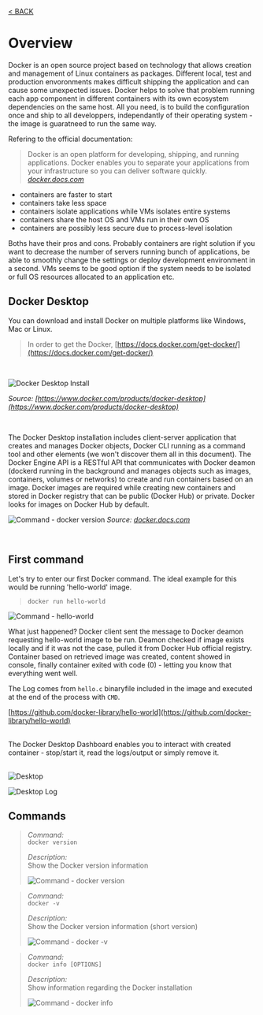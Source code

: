 
[< BACK ](../../README.md)


# Overview

Docker is an open source project based on technology that allows creation and management of Linux containers as packages. Different local, test and production envoronments makes difficult shipping the application and can cause some unexpected issues. Docker helps to solve that problem running each app component in different containers with its own ecosystem dependencies on the same host. All you need, is to build the configuration once and ship to all developpers, independantly of their operating system - the image is guaratneed to run the same way.

Refering to the official documentation:

> Docker is an open platform for developing, shipping, and running applications. Docker enables you to separate your applications from your infrastructure so you can deliver software quickly. 
> <cite>[docker.docs.com](https://docs.docker.com/)</cite>

- containers are faster to start 
- containers take less space
- containers isolate applications while VMs isolates entire systems
- containers share the host OS and VMs run in their own OS
- containers are possibly less secure due to process-level isolation

Boths have their pros and cons. Probably containers are right solution if you want to decrease the number of servers running bunch of applications, be able to smoothly change the settings or deploy development environment in a second. VMs seems to be good option if the system needs to be isolated or full OS resources allocated to an application etc.

## Docker Desktop

You can download and install Docker on multiple platforms like Windows, Mac or Linux.

> In order to get the Docker, 
[https://docs.docker.com/get-docker/](https://docs.docker.com/get-docker/)

 <br />

![Docker Desktop Install](src/desktop.png)

<cite>Source: [https://www.docker.com/products/docker-desktop](https://www.docker.com/products/docker-desktop)</cite>

 <br />

The Docker Desktop installation includes client-server application that creates and manages Docker objects, Docker CLI running as a command tool and other elements (we won't discover them all in this document). The Docker Engine API is a RESTful API that communicates with Docker deamon (dockerd running in the background and manages objects such as images, containers, volumes or networks) to create and run containers based on an image.
Docker images are required while creating new containers and stored in Docker registry that can be public (Docker Hub) or private. Docker looks for images on Docker Hub by default.

![Command - docker version](https://docs.docker.com/engine/images/architecture.svg)
<cite>Source: [docker.docs.com](docker.docs.com)</cite>
 
 <br />
 
## First command

Let's try to enter our first Docker command. The ideal example for this would be running 'hello-world' image. 

> `docker run hello-world`

![Command - hello-world](src/command_hello_world.png)

What just happened? Docker client sent the message to Docker deamon requesting hello-world image to be run. Deamon checked if image exists locally and if it was not the case, pulled it from Docker Hub official registry. Container based on retrieved image was created, content showed in console, finally container exited with code (0) - letting you know that everything went well. 

The Log comes from `hello.c` binaryfile included in the image and executed at the end of the process with `CMD`.

[https://github.com/docker-library/hello-world](https://github.com/docker-library/hello-world)

<br />
The Docker Desktop Dashboard enables you to interact with created container - stop/start it, read the logs/output or simply remove it.
<br /><br />

![Desktop](src/first_command_desktop.png)

![Desktop Log](src/first_command_log.png)
 
## Commands

> *Command:*  
> `docker version`
> 
> *Description:*  
> Show the Docker version information
> 
> ![Command - docker version](src/command_version.png)

> *Command:*  
> `docker -v`
> 
> *Description:*  
> Show the Docker version information (short version)
> 
> ![Command - docker -v](src/command_v.png)

> *Command:*  
> `docker info [OPTIONS]`
> 
> *Description:*  
> Show information regarding the Docker installation
> 
> ![Command - docker info](src/docker_info.png)
